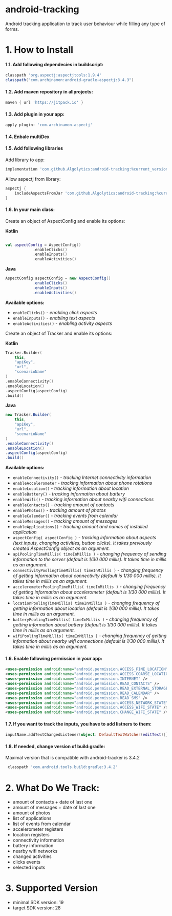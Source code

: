 # android-tracking
Android tracking application to track user behaviour while filling any type of forms.

# 1. How to Install
#### 1.1. Add following dependecies in buildscript:
```groovy
classpath 'org.aspectj:aspectjtools:1.9.4'
classpath("com.archinamon:android-gradle-aspectj:3.4.3")
```
#### 1.2. Add maven repository in allprojects:
```groovy
maven { url 'https://jitpack.io' }
```

#### 1.3. Add plugin in your app:
```groovy
apply plugin: 'com.archinamon.aspectj'
```

#### 1.4. Enbale multiDex

#### 1.5. Add following libraries
 Add library to app:
```groovy
implementation 'com.github.Algolytics:android-tracking:%current_version%'
```
 Allow aspectj from library:
```groovy
aspectj {
    includeAspectsFromJar 'com.github.Algolytics:android-tracking:%current_version%'
}
```

#### 1.6. In your main class:
Create an object of AspectConfig and enable its options:


 
 **Kotlin**
```kotlin

val aspectConfig = AspectConfig()
            .enableClicks()
            .enableInputs()
            .enableActivities()
```
**Java**
```java
AspectConfig aspectConfig = new AspectConfig()
            .enableClicks()
            .enableInputs()
            .enableActivities()
```
**Available options:**
- `enableClicks()` - _enabling click aspects_
- `enableInputs()` - _enabling text aspects_
- `enableActivities()` - _enabling activity aspects_

Create an object of Tracker and enable its options:

**Kotlin**
```kotlin
Tracker.Builder(
    this,
    "apiKey",
    "url",
    "scenarioName"
)
.enableConnectivity()
.enableLocation()
.aspectConfig(aspectConfig)
.build()
```
**Java**
```Java
new Tracker.Builder(
    this,
    "apiKey",
    "url",
    "scenarioName"
)
.enableConnectivity()
.enableLocation()
.aspectConfig(aspectConfig)
.build()
```

**Available options:**
- `enableConnectivity()` - _tracking Internet connectivity information_
- `enableAccelerometer` - _tracking information about phone rotations_
- `enableLocation()` - _tracking information about location_
- `enableBattery()` - _tracking information about battery_
- `enableWifi()` - _tracking information about nearby wifi connections_
- `enableContacts()` - _tracking amount of contacts_
- `enablePhotos()` - _tracking amount of photos_
- `enableCalendar()` - _tracking events from calendar_
- `enableMessages()` - _tracking amount of messages_
- `enableApplications()` - _tracking amount and names of installed application_
- `aspectConfig( aspectConfig )` - _tracking information about aspects (text inputs, changing activities, button clicks). It takes previously created AspectConfig object as an argument._
- `apiPoolingTimeMillis( timeInMillis )` - _changing frequency of sending information to the server (default is 1/30 000 millis). It takes time in millis as an argument._
- `connectivityPoolingTimeMillis( timeInMillis )` - _changing frequency of getting information about connectivity (default is 1/30 000 millis). It takes time in millis as an argument._
- `accelerometerPoolingTimeMillis( timeInMillis )` - _changing frequency of getting information about accelerometer (default is 1/30 000 millis). It takes time in millis as an argument._
- `locationPoolingTimeMillis( timeInMillis )` - _changing frequency of getting information about location (default is 1/30 000 millis). It takes time in millis as an argument._
- `batteryPoolingTimeMillis( timeInMillis )` - _changing frequency of getting information about battery (default is 1/30 000 millis). It takes time in millis as an argument._
- `wifiPoolingTimeMillis( timeInMillis )` - _changing frequency of getting information about nearby wifi connections (default is 1/30 000 millis). It takes time in millis as an argument._


#### 1.6. Enable following permission in your app:

```xml
<uses-permission android:name="android.permission.ACCESS_FINE_LOCATION" />
<uses-permission android:name="android.permission.ACCESS_COARSE_LOCATION" />
<uses-permission android:name="android.permission.INTERNET" />
<uses-permission android:name="android.permission.READ_CONTACTS" />
<uses-permission android:name="android.permission.READ_EXTERNAL_STORAGE" />
<uses-permission android:name="android.permission.READ_CALENDAR" />
<uses-permission android:name="android.permission.READ_SMS" />
<uses-permission android:name="android.permission.ACCESS_NETWORK_STATE" />
<uses-permission android:name="android.permission.ACCESS_WIFI_STATE" />
<uses-permission android:name="android.permission.CHANGE_WIFI_STATE" />
```
#### 1.7. If you want to track the inputs, you have to add listners to them:
```kotlin
inputName.addTextChangedListener(object: DefaultTextWatcher(editText){})
```

#### 1.8. If needed, change version of build:gradle:
Maximal version that is compatible with android-tracker is 3.4.2
```groovy
 classpath 'com.android.tools.build:gradle:3.4.2'
 ```

# 2. What Do We Track:
- amount of contacts + date of last one
- amount of messages + date of last one
- amount of photos
- list of applications
- list of events from calendar
- accelerometer registers
- location registers
- connectivity information
- battery information
- nearby wifi networks
- changed activities
- clicks events
- selected inputs

# 3. Supported Version
- minimal SDK version: 19
- target SDK version: 28
